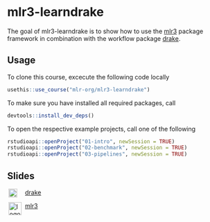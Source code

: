 
# mlr3-learndrake

<!-- badges: start -->
<!-- badges: end -->

The goal of mlr3-learndrake is to show how to use the [mlr3](https://github.com/mlr-org/mlr3) package framework in combination with the workflow package [drake](https://github.com/ropensci/drake).

## Usage

To clone this course, excecute the following code locally

```r
usethis::use_course("mlr-org/mlr3-learndrake")
```

To make sure you have installed all required packages, call

```r
devtools::install_dev_deps()
```

To open the respective example projects, call one of the following

```r
rstudioapi::openProject("01-intro", newSession = TRUE)
rstudioapi::openProject("02-benchmark", newSession = TRUE)
rstudioapi::openProject("03-pipelines", newSession = TRUE)
```

## Slides

<img src="https://docs.ropensci.org/drake/reference/figures/logo.svg" align="right" alt="logo" width="20" height = "20" style = "border: none; float: left;"> &emsp; [drake](https://rawcdn.githack.com/mlr-org/mlr3-learndrake/037aa8add1759d4fe6c800fcb048e26c450e825e/slides/drake/index.html) 

<img src="https://raw.githubusercontent.com/mlr-org/mlr/master/man/figures/logo_navbar.png" align="right" alt="logo" width="30" style = "border: none; float: left;"> &nbsp; [mlr3](https://raw.githack.com/mlr-org/mlr-outreach/master/2019_whyr_warsaw/slides/whyr2019_mlr3.html) 

